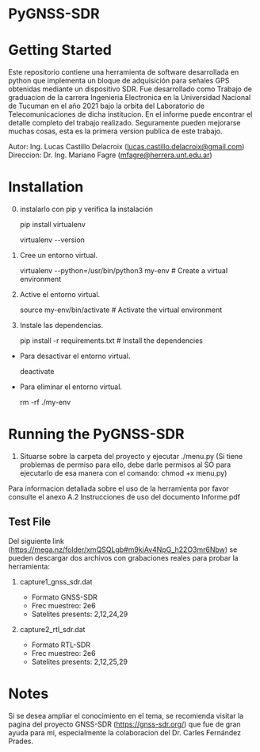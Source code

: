 # PyGNSS-SDR

# Getting Started

Este repositorio contiene una herramienta de software desarrollada en python que implementa un bloque de adquisición para señales GPS obtenidas mediante un dispositivo SDR.
Fue desarrollado como Trabajo de graduacion de la carrera Ingenieria Electronica en la Universidad Nacional de Tucuman en el año 2021 bajo la orbita del Laboratorio de Telecomunicaciones de dicha institucion.
En el informe puede encontrar el detalle completo del trabajo realizado.
Seguramente pueden mejorarse muchas cosas, esta es la primera version publica de este trabajo.

Autor: Ing. Lucas Castillo Delacroix  (lucas.castillo.delacroix@gmail.com)
Direccion: Dr. Ing. Mariano Fagre     (mfagre@herrera.unt.edu.ar)  


# Installation

0. instalarlo con pip y verifica la instalación

    pip install virtualenv

    virtualenv --version

1. Cree un entorno virtual.

    virtualenv --python=/usr/bin/python3 my-env         # Create a virtual environment
    
2. Active el entorno virtual.

    source my-env/bin/activate                          # Activate the virtual environment 

3. Instale las dependencias.

    pip install -r requirements.txt                     # Install the dependencies


* Para desactivar el entorno virtual.

    deactivate

* Para eliminar el entorno virtual.

    rm -rf ./my-env 



# Running the PyGNSS-SDR

1. Situarse sobre la carpeta del proyecto y ejecutar ./menu.py
(Si tiene problemas de permiso para ello, debe darle permisos al SO para ejecutarlo de esa manera con el comando: chmod +x menu.py)

Para informacion detallada sobre el uso de la herramienta por favor consulte el anexo A.2 Instrucciones de uso del documento Informe.pdf

## Test File

Del siguiente link (https://mega.nz/folder/xmQSQLgb#m9kiAv4NpG_h22O3mr6Nbw) se pueden descargar dos archivos con grabaciones reales para probar la herramienta:

1. capture1_gnss_sdr.dat
    * Formato GNSS-SDR
    * Frec muestreo: 2e6
    * Satelites presents: 2,12,24,29

2. capture2_rtl_sdr.dat
    * Formato RTL-SDR
    * Frec muestreo: 2e6
    * Satelites presents: 2,12,25,29


# Notes

Si se desea ampliar el conocimiento en el tema, se recomienda visitar la pagina del proyecto GNSS-SDR (https://gnss-sdr.org/) que fue de gran ayuda para mi, especialmente la colaboracion del Dr. Carles Fernández Prades.

